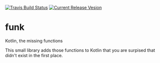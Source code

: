 [![Travis Build Status](https://api.travis-ci.org/tonyklawrence/funk.svg)](https://travis-ci.org/tonyklawrence/funk)
[![Current Release Vesion](https://img.shields.io/badge/funk-1.1.0-blue.svg)](https://github.com/tonyklawrence/funk/releases/tag/v1.0.0)

# funk
Kotlin, the missing functions

This small library adds those functions to Kotlin that you are surpised that didn't exist in the first place.
